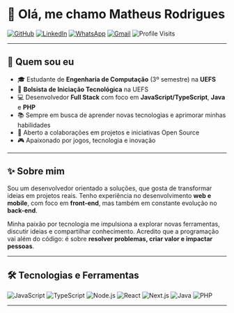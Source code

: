 # 👋 Olá, me chamo Matheus Rodrigues  

[![GitHub](https://img.shields.io/badge/GitHub-000000?style=for-the-badge&logo=github&logoColor=white)](https://github.com/matheusrodrrgues)
[![LinkedIn](https://img.shields.io/badge/LinkedIn-0077B5?style=for-the-badge&logo=linkedin&logoColor=white)](https://linkedin.com/in/matheusrodrrgues)
[![WhatsApp](https://img.shields.io/badge/WhatsApp-25D366?style=for-the-badge&logo=whatsapp&logoColor=white)](https://wa.me/75981881920)
[![Gmail](https://img.shields.io/badge/Gmail-D14836?style=for-the-badge&logo=gmail&logoColor=white)](mailto:mmttheus2001@gmail.com)
![Profile Visits](https://komarev.com/ghpvc/?username=matheusrodrrgues&color=blue&style=flat-square)

---

## 🚀 Quem sou eu  

- 🎓 Estudante de **Engenharia de Computação** (3º semestre) na **UEFS**  
- 💼 **Bolsista de Iniciação Tecnológica** na UEFS  
- 💻 Desenvolvedor **Full Stack** com foco em **JavaScript/TypeScript**, **Java** e **PHP**  
- 📚 Sempre em busca de aprender novas tecnologias e aprimorar minhas habilidades  
- 🤝 Aberto a colaborações em projetos e iniciativas Open Source  
- 🎮 Apaixonado por jogos, tecnologia e inovação  

---

## ✨ Sobre mim  

Sou um desenvolvedor orientado a soluções, que gosta de transformar ideias em projetos reais. Tenho experiência no desenvolvimento **web e mobile**, com foco em **front-end**, mas também em constante evolução no **back-end**.  

Minha paixão por tecnologia me impulsiona a explorar novas ferramentas, discutir ideias e compartilhar conhecimento. Acredito que a programação vai além do código: é sobre **resolver problemas, criar valor e impactar pessoas**.  

---

## 🛠️ Tecnologias e Ferramentas  

![JavaScript](https://img.shields.io/badge/JavaScript-F7DF1E?style=for-the-badge&logo=javascript&logoColor=black)
![TypeScript](https://img.shields.io/badge/TypeScript-007ACC?style=for-the-badge&logo=typescript&logoColor=white)
![Node.js](https://img.shields.io/badge/Node.js-339933?style=for-the-badge&logo=nodedotjs&logoColor=white)
![React](https://img.shields.io/badge/React-61DAFB?style=for-the-badge&logo=react&logoColor=black)
![Next.js](https://img.shields.io/badge/Next.js-000000?style=for-the-badge&logo=nextdotjs&logoColor=white)
![Java](https://img.shields.io/badge/Java-007396?style=for-the-badge&logo=openjdk&logoColor=white)
![PHP](https://img.shields.io/badge/PHP-777BB4?style=for-the-badge&logo=php&logoColor=white)

---
